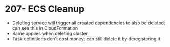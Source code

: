 # 207- ECS Cleanup
- Deleting service will trigger all created dependencies to also be deleted; can see this in CloudFormation
- Same applies when deleting cluster
- Task definitions don't cost money; can still delete it by deregistering it